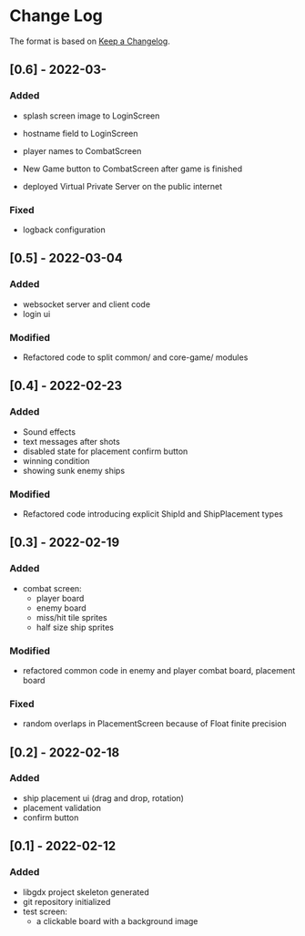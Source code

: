 
# Change Log
The format is based on [Keep a Changelog](http://keepachangelog.com/).

## [0.6] - 2022-03-

### Added
- splash screen image to LoginScreen
- hostname field to LoginScreen
- player names to CombatScreen
- New Game button to CombatScreen after game is finished

- deployed Virtual Private Server on the public internet

### Fixed
- logback configuration

## [0.5] - 2022-03-04

### Added
- websocket server and client code
- login ui

### Modified
- Refactored code to split common/ and core-game/ modules

## [0.4] - 2022-02-23

### Added
- Sound effects
- text messages after shots
- disabled state for placement confirm button
- winning condition
- showing sunk enemy ships

### Modified
- Refactored code introducing explicit ShipId and ShipPlacement types


## [0.3] - 2022-02-19
### Added
- combat screen:
  - player board
  - enemy board
  - miss/hit tile sprites
  - half size ship sprites

### Modified
- refactored common code in enemy and player combat board, placement board

### Fixed
- random overlaps in PlacementScreen because of Float finite precision


## [0.2] - 2022-02-18
### Added
- ship placement ui (drag and drop, rotation)
- placement validation
- confirm button


## [0.1] - 2022-02-12

### Added
- libgdx project skeleton generated
- git repository initialized
- test screen:
    - a clickable board with a background image
  
